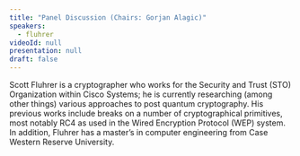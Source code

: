 ```yaml
---
title: "Panel Discussion (Chairs: Gorjan Alagic)"
speakers:
  - fluhrer
videoId: null
presentation: null
draft: false
---
```

Scott Fluhrer is a cryptographer who works for the Security and Trust (STO) Organization within Cisco Systems; he is currently researching (among other things) various approaches to post quantum cryptography. His previous works include breaks on a number of cryptographical primitives, most notably RC4 as used in the Wired Encryption Protocol (WEP) system. In addition, Fluhrer has a master’s in computer engineering from Case Western Reserve University.



<!-- fields to use above: -->
<!-- videoId: "Vfl9pPh6ipI" -->
<!-- presentation: "/slides/invited-MargaridaPereira.pdf" -->
